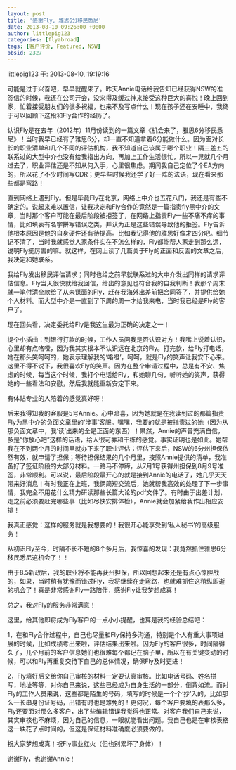 ```yaml
---
layout: post
title: '感谢Fly, 雅思6分移民悉尼'
date: 2013-08-10 09:26:00 +0800
author: littlepig123
categories: [flyabroad]
tags: [客户评价, Featured, NSW]
bbsid: 2327
---
```


littlepig123 于: 2013-08-10, 19:19:16

可能是过于兴奋吧，早早就醒来了。昨天Annie电话给我告知已经获得NSW的准签信的时候，我还在公司开会，没来得及缓过神来接受这种巨大的喜悦！晚上回到家，忙着接受朋友们的很多祝福，也来不及写点什么！现在孩子还在安睡中，我终于可以回顾下这段和Fly合作的经历了。

认识Fly是在去年（2012年）11月份读到的一篇文章《机会来了，雅思6分移民悉尼》！当时我早已经有了雅思6分，却一直不知道拿着6分能做什么。因为面对长长的职业清单和几个不同的评估机构，我不知道自己该属于哪个职业！隔三差五的联系过的大型中介也没有给我指出方向，再加上工作生活很忙，所以一晃就几个月过去了，职业评估还是不知从何入手，心里很焦虑。期间我自己定位了个EA方向的，所以花了不少时间写CDR；更早些时候我还学了好一阵的法语，现在看来那些都是弯路！

直到网络上遇到Fly。但是毕竟Fly在北京，网络上中介也五花八门，我还是有些不确定的。说起来难以置信，让我决定和Fly合作的竟然是一篇指责fly黑中介的文章，当时那个客户可能在最后阶段被拒签了，在网络上指责Fly一些不痛不痒的事情，比如填表有名字拼写错误之类，并认为正是这些错误导致他的拒签。Fly告诉他根本原因是他的自身硬件还有待提高。比如我记得他的雅思好像才四分吧。细节记不清了，当时我就感觉人家条件实在不怎么样的，Fly都能帮人家走到那么远，说明Fly挺厉害的嘛。就这样，在网上读了几篇关于Fly的正面和反面的文章之后，我决定和她联系。

我给Fly发出移民评估请求；同时也给之前早就联系过的大中介发出同样的请求评估信息。Fly当天很快就给我回信，给出的意见也符合我的自我判断！我那个周末就一笔付清全款给了从未谋面的Fly，赶在我海外出差前把合同签了，并提供给她个人材料。而大型中介是一直到了下周的周一才给我来电，当时我已经是Fly的客户了。

现在回头看，决定委托给Fly是我这生最为正确的决定之一！

提个小插曲：到银行打款的时候，工作人员问我是否认识对方！我嘴上说着认识，心里却有点咯噔，因为我其实根本不认识远在北京的Fly。打完款，给Fly打电话，她在那头笑呵呵的，她表示理解我的‘咯噔’，呵呵，就是Fly的笑声让我安下心来。这里不得不说下，我很喜欢Fly的笑声。因为在整个申请过程中，总是有不安、焦虑的时候，每当这个时候，我打个电话给Fly，和她聊几句，听听她的笑声，获得她的一些看法和安慰，然后我就能重新安定下来。

有体贴专业的人陪着的感觉真好呀！

后来我得知我的客服是5号Annie。心中暗喜，因为她就是在我读到过的那篇指责Fly为黑中介的负面文章里的‘涉事’客服。嘿嘿，我要的就是被指责过的她（因为从那负面文章中，我‘读’出来的全是正面的东西）！果然，Annie的声音充满自信，多是“你放心吧”这样的话语，给人很可靠和干练的感觉。事实证明也是如此。她帮我在不到两个月的时间里就办下来了职业评估；评估下来后，NSW的6分州担保依然有效，就申请了担保；等待担保结果的几个月里，按照Annie提供的清单，我准备好了签证阶段的大部分材料。一路马不停蹄，从7月1号获得州担保到8月9号准签，非常顺利。可以说，最后阶段最开心的就是接到Annie的电话了，她几乎天天带来好消息！有时我正在上班，我俩简短交流后，她就帮我高效的处理了下一步事情，我完全不用花什么精力研读那些长篇大论的pdf文件了。有时由于出差计划，走之前必须要赶完哪些事（比如尽快安排体检），Annie就会加紧给我作出相应安排！

我真正感觉：这样的服务就是我想要的！我很开心能享受到‘私人秘书’的高级服务！

从初识Fly至今，时隔不长不短的8个多月后，我惊喜的发现：我竟然抓住雅思6分移民悉尼这机会了！！

由于8.5新政后，我的职业将不能再获州担保，所以回想起来还是有点心惊胆战的，如果，当时稍有犹豫而错过Fly，我将继续在走弯路，也就难抓住这稍纵即逝的机会了！真是非常感谢Fly一路陪伴，感谢Fly让我梦想成真！

总之，我对Fly的服务非常满意！

这里，给其他即将成为Fly客户的一点小小提醒，也算是我的经验总结吧：

1，在和Fly合作过程中，自己也尽量和Fly保持多沟通，特别是个人有重大事项进展的时候，比如成绩考出来啦，评估结果出来啦。因为Fly的客户很多，时间隔得久了，几个月前的客户信息她们也很难每个都记在脑子里，所以在有关键变动的时候，可以和Fly再重复交待下自己的总体情况，确保Fly及时更进！

2，Fly填好后交给你自己审核的材料一定要认真审核。比如电话号码、姓名拼写，地址等等，对你自己来说，这些已经成为自身生活的一部分，倒背如流。而对Fly的工作人员来说，这些都是陌生的号码，填写的时候是一个个‘抄’入的，比如那么一长串身份证号码，出错有时也是难免的！更何况，每个客户要填的表那么多，Fly还要面对那么多客户，出了些编辑错误我觉得也正常。对客户我们自己来说，其实审核也不麻烦，因为自己的信息，一眼就能看出问题。我自己也是在审核表格这一块花了点时间的，但这是保证材料准确度必须要做的。

祝大家梦想成真！祝Fly事业红火（但也别累坏了身体）！

谢谢Fly，也谢谢Annie！
